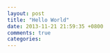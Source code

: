 ```yaml
---
layout: post
title: "Hello World"
date: 2013-11-21 21:59:35 +0800
comments: true
categories: 
---
```

